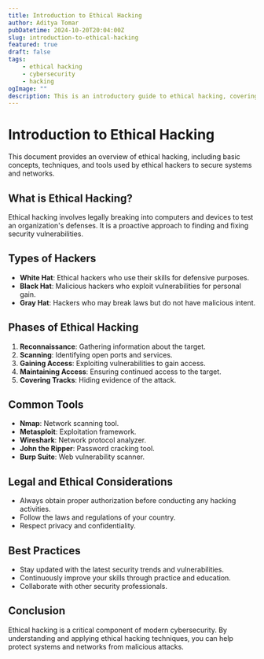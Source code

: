 ```yaml
---
title: Introduction to Ethical Hacking
author: Aditya Tomar
pubDatetime: 2024-10-20T20:04:00Z
slug: introduction-to-ethical-hacking
featured: true
draft: false
tags:
    - ethical hacking
    - cybersecurity
    - hacking
ogImage: ""
description: This is an introductory guide to ethical hacking, covering fundamental concepts and techniques.
---
```


# Introduction to Ethical Hacking

This document provides an overview of ethical hacking, including basic concepts, techniques, and tools used by ethical hackers to secure systems and networks.

## What is Ethical Hacking?
Ethical hacking involves legally breaking into computers and devices to test an organization's defenses. It is a proactive approach to finding and fixing security vulnerabilities.

## Types of Hackers
- **White Hat**: Ethical hackers who use their skills for defensive purposes.
- **Black Hat**: Malicious hackers who exploit vulnerabilities for personal gain.
- **Gray Hat**: Hackers who may break laws but do not have malicious intent.

## Phases of Ethical Hacking
1. **Reconnaissance**: Gathering information about the target.
2. **Scanning**: Identifying open ports and services.
3. **Gaining Access**: Exploiting vulnerabilities to gain access.
4. **Maintaining Access**: Ensuring continued access to the target.
5. **Covering Tracks**: Hiding evidence of the attack.

## Common Tools
- **Nmap**: Network scanning tool.
- **Metasploit**: Exploitation framework.
- **Wireshark**: Network protocol analyzer.
- **John the Ripper**: Password cracking tool.
- **Burp Suite**: Web vulnerability scanner.

## Legal and Ethical Considerations
- Always obtain proper authorization before conducting any hacking activities.
- Follow the laws and regulations of your country.
- Respect privacy and confidentiality.

## Best Practices
- Stay updated with the latest security trends and vulnerabilities.
- Continuously improve your skills through practice and education.
- Collaborate with other security professionals.

## Conclusion
Ethical hacking is a critical component of modern cybersecurity. By understanding and applying ethical hacking techniques, you can help protect systems and networks from malicious attacks.

